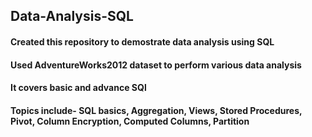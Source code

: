 ## Data-Analysis-SQL
#### Created this repository to demostrate data analysis using SQL
#### Used AdventureWorks2012 dataset to perform various data analysis
#### It covers basic and advance SQl
#### Topics include- SQL basics, Aggregation, Views, Stored Procedures, Pivot, Column Encryption, Computed Columns, Partition

